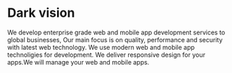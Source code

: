 # Dark vision

We develop enterprise grade web and mobile app development services to global businesses, Our main focus is on quality, performance and security with latest web technology. We use modern web and mobile app technoligies for development. We deliver responsive design for your apps.We will manage your web and mobile apps.
